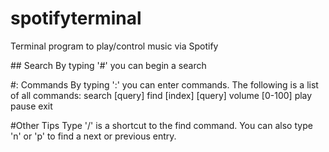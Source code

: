 # spotifyterminal
Terminal program to play/control music via Spotify

#\# Search
By typing '#' you can begin a search

#: Commands
By typing ':' you can enter commands. The following is a list of all commands:
search [query]
find [index] [query]
volume [0-100]
play
pause
exit

#Other Tips
Type '/' is a shortcut to the find command. You can also type 'n' or 'p' to find a next or previous entry.